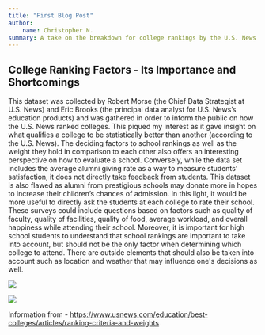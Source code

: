 ```yaml
---
title: "First Blog Post"
author: 
    name: Christopher N.
summary: A take on the breakdown for college rankings by the U.S. News. 
---
```


## College Ranking Factors - Its Importance and Shortcomings 

This dataset was collected by Robert Morse (the Chief Data Strategist at U.S. News) and Eric Brooks (the principal data analyst for U.S. News’s education products) and was gathered in order to inform the public on how the U.S. News ranked colleges. This piqued my interest as it gave insight on what qualifies a college to be statistically better than another (according to the U.S. News). The deciding factors to school rankings as well as the weight they hold in comparison to each other also offers an interesting perspective on how to evaluate a school. Conversely, while the data set includes the average alumni giving rate as a way to measure students’ satisfaction, it does not directly take feedback from students. This dataset is also flawed as alumni from prestigious schools may donate more in hopes to increase their children’s chances of admission. In this light, it would be more useful to directly ask the students at each college to rate their school. These surveys could include questions based on factors such as quality of faculty, quality of facilities, quality of food, average workload, and overall happiness while attending their school. Moreover, it is important for high school students to understand that school rankings are important to take into account, but should not be the only factor when determining which college to attend. There are outside elements that should also be taken into account such as location and weather that may influence one's decisions as well. 

![](../../../../../humdata22/img/alum.png)

![](../../../../../humdata22/img/blog_data.png)


Information from - <https://www.usnews.com/education/best-colleges/articles/ranking-criteria-and-weights>

